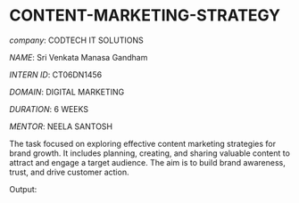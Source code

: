 # CONTENT-MARKETING-STRATEGY

*company*: CODTECH IT SOLUTIONS

*NAME*: Sri Venkata Manasa Gandham

*INTERN ID*: CT06DN1456

*DOMAIN*: DIGITAL MARKETING 

*DURATION*: 6 WEEKS 

*MENTOR*: NEELA SANTOSH

The task focused on exploring effective content marketing strategies for brand growth. It includes planning, creating, and sharing valuable content to attract and engage a target audience. The aim is to build brand awareness, trust, and drive customer action.


Output:
